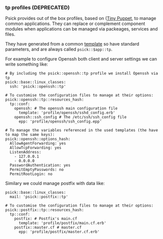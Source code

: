 
### tp profiles (DEPRECATED)

Psick provides out of the box profiles, based on ([Tiny Puppet](https://github.com/example42/puppet-tp), to manage common applications. They can replace or complement component modules when applications can be managed via packeages, services and files.

They have generated from a common [template](https://github.com/example42/pdk-module-template-tp-profile) so have standard parameters, and are always called ```psick::$app::tp```.

For example to configure Openssh both client and server settings we can write something like:

    # By including the psick::openssh::tp profile we install Openssh via tp
    psick::base::linux_classes:
      ssh: 'psick::openssh::tp'

    # To customise the configuration files to manage at their options:
    psick::openssh::tp::resources_hash:
      tp::conf:
        openssh: # The openssh main configuration file
          template: 'profile/openssh/sshd_config.erb'
        openssh::ssh_config # The /etc/ssh/ssh_config file
          epp: 'profile/openssh/ssh_config.epp'

    # To manage the variables referenced in the used templates (the have to map the same keys):
    psick::openssh::options_hash:
      AllowAgentForwarding: yes
      AllowTcpForwarding: yes
      ListenAddress:
        - 127.0.0.1
        - 0.0.0.0
      PasswordAuthentication: yes
      PermitEmptyPasswords: no
      PermitRootLogin: no

Similary we could manage postfix with data like:

    psick::base::linux_classes:
      mail: 'psick::postfix::tp'

    # To customise the configuration files to manage at their options:
    psick::postfix::tp::resources_hash:
      tp::conf:
        postfix: # Postfix's main.cf
          template: 'profile/postfix/main.cf.erb'
        postfix::master.cf # master.cf
          epp: 'profile/postfix/master.cf.erb'
